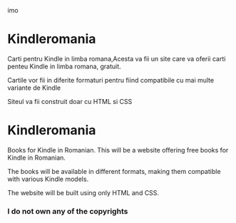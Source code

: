 imo<h1>Kindleromania</h1>
<p>Carti pentru Kindle in limba romana,Acesta va fii un site care va oferii carti penteu Kindle in limba romana, gratuit.</p>
<p>Cartile vor fii in diferite formaturi pentru fiind compatibile cu mai multe variante de Kindle</p>

<p>Siteul va fii construit doar cu HTML si CSS</p>

<h1>Kindleromania</h1>
<p>Books for Kindle in Romanian. This will be a website offering free books for Kindle in Romanian.</p>
<p>The books will be available in different formats, making them compatible with various Kindle models.</p>
<p>The website will be built using only HTML and CSS.</p>
<h3>I do not own any of the copyrights</h3>
